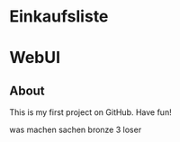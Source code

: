 # Einkaufsliste

# WebUI

## About
This is my first project on GitHub. Have fun!

was machen sachen
bronze 3 loser

